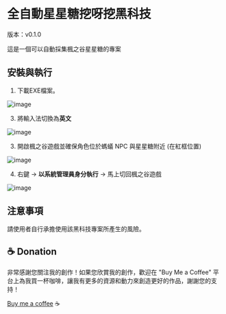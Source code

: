 # 全自動星星糖挖呀挖黑科技

版本：v0.1.0

這是一個可以自動採集楓之谷星星糖的專案

## 安裝與執行

1. 下載EXE檔案。

![image](https://github.com/mitchhuang777/MapleStarCandayHarvest/assets/79703512/4e03ad72-b379-4a1b-9728-3cbd78a97452)

3. 將輸入法切換為**英文**
 
![image](https://github.com/mitchhuang777/MapleStarCandayHarvest/assets/79703512/7c6af1b4-ac41-4fec-a1bb-91653476cd9e)

3. 開啟楓之谷遊戲並確保角色位於螞蟻 NPC 與星星糖附近 (在紅框位置)

![image](https://github.com/mitchhuang777/MapleStarCandayHarvest/assets/79703512/61b7f3c4-5f85-46fe-be87-bc9a0295a2e7)

4. 右鍵 -> **以系統管理員身分執行** -> 馬上切回楓之谷遊戲


![image](https://github.com/mitchhuang777/MapleStarCandayHarvest/assets/79703512/ae41a70d-f996-4143-b2c9-40ee88ebc9ce)

## 注意事項

請使用者自行承擔使用該黑科技專案所產生的風險。

## ☕ Donation
非常感謝您關注我的創作！如果您欣賞我的創作，歡迎在 "Buy Me a Coffee" 平台上為我買一杯咖啡，讓我有更多的資源和動力來創造更好的作品，謝謝您的支持！
 
[Buy me a coffee](https://www.buymeacoffee.com/huangmitch) ☕

